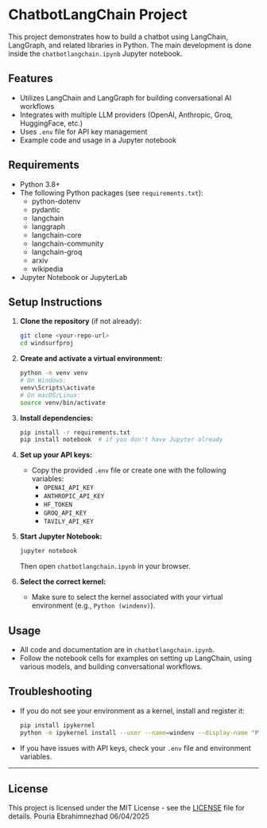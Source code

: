 # ChatbotLangChain Project

This project demonstrates how to build a chatbot using LangChain, LangGraph, and related libraries in Python. The main development is done inside the `chatbotlangchain.ipynb` Jupyter notebook.

## Features
- Utilizes LangChain and LangGraph for building conversational AI workflows
- Integrates with multiple LLM providers (OpenAI, Anthropic, Groq, HuggingFace, etc.)
- Uses `.env` file for API key management
- Example code and usage in a Jupyter notebook

## Requirements
- Python 3.8+
- The following Python packages (see `requirements.txt`):
  - python-dotenv
  - pydantic
  - langchain
  - langgraph
  - langchain-core
  - langchain-community
  - langchain-groq
  - arxiv
  - wikipedia
- Jupyter Notebook or JupyterLab

## Setup Instructions

1. **Clone the repository** (if not already):
   ```sh
   git clone <your-repo-url>
   cd windsurfproj
   ```

2. **Create and activate a virtual environment:**
   ```sh
   python -m venv venv
   # On Windows:
   venv\Scripts\activate
   # On macOS/Linux:
   source venv/bin/activate
   ```

3. **Install dependencies:**
   ```sh
   pip install -r requirements.txt
   pip install notebook  # if you don't have Jupyter already
   ```

4. **Set up your API keys:**
   - Copy the provided `.env` file or create one with the following variables:
     - `OPENAI_API_KEY`
     - `ANTHROPIC_API_KEY`
     - `HF_TOKEN`
     - `GROQ_API_KEY`
     - `TAVILY_API_KEY`

5. **Start Jupyter Notebook:**
   ```sh
   jupyter notebook
   ```
   Then open `chatbotlangchain.ipynb` in your browser.

6. **Select the correct kernel:**
   - Make sure to select the kernel associated with your virtual environment (e.g., `Python (windenv)`).

## Usage
- All code and documentation are in `chatbotlangchain.ipynb`.
- Follow the notebook cells for examples on setting up LangChain, using various models, and building conversational workflows.

## Troubleshooting
- If you do not see your environment as a kernel, install and register it:
   ```sh
   pip install ipykernel
   python -m ipykernel install --user --name=windenv --display-name "Python (windenv)"
   ```
- If you have issues with API keys, check your `.env` file and environment variables.

---

## License

This project is licensed under the MIT License - see the [LICENSE](LICENSE) file for details.
Pouria Ebrahimnezhad
06/04/2025
